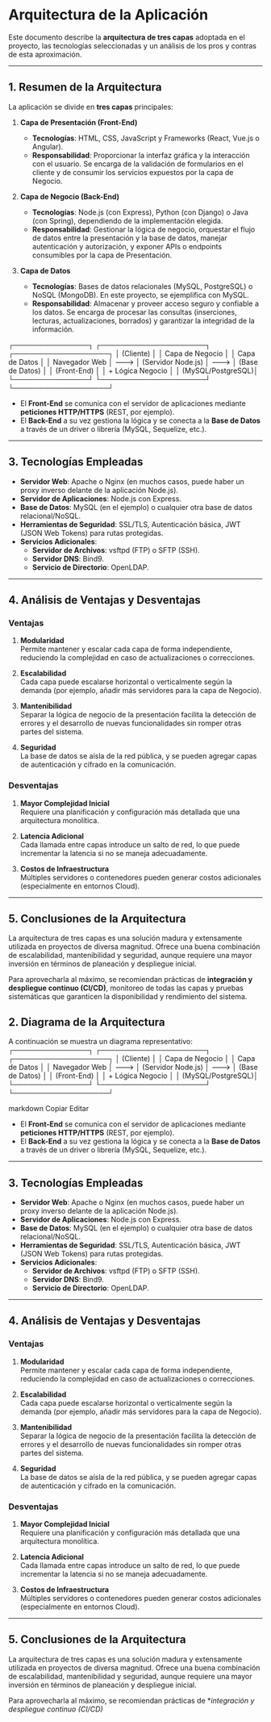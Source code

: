 # Arquitectura de la Aplicación

Este documento describe la **arquitectura de tres capas** adoptada en el proyecto, las tecnologías seleccionadas y un análisis de los pros y contras de esta aproximación.

---

## 1. Resumen de la Arquitectura

La aplicación se divide en **tres capas** principales:

1. **Capa de Presentación (Front-End)**
   - **Tecnologías**: HTML, CSS, JavaScript y Frameworks (React, Vue.js o Angular).
   - **Responsabilidad**: Proporcionar la interfaz gráfica y la interacción con el usuario. Se encarga de la validación de formularios en el cliente y de consumir los servicios expuestos por la capa de Negocio.

2. **Capa de Negocio (Back-End)**
   - **Tecnologías**: Node.js (con Express), Python (con Django) o Java (con Spring), dependiendo de la implementación elegida.
   - **Responsabilidad**: Gestionar la lógica de negocio, orquestar el flujo de datos entre la presentación y la base de datos, manejar autenticación y autorización, y exponer APIs o endpoints consumibles por la capa de Presentación.

3. **Capa de Datos**
   - **Tecnologías**: Bases de datos relacionales (MySQL, PostgreSQL) o NoSQL (MongoDB). En este proyecto, se ejemplifica con MySQL.
   - **Responsabilidad**: Almacenar y proveer acceso seguro y confiable a los datos. Se encarga de procesar las consultas (inserciones, lecturas, actualizaciones, borrados) y garantizar la integridad de la información.

┌───────────────┐ ┌─────────────────────┐ ┌───────────────────┐ │ (Cliente) │ │ Capa de Negocio │ │ Capa de Datos │ │ Navegador Web │ ---> │ (Servidor Node.js) │ ---> │ (Base de Datos) │ │ (Front-End) │ │ + Lógica Negocio │ │ (MySQL/PostgreSQL)│ └───────────────┘ └─────────────────────┘ └───────────────────┘

- El **Front-End** se comunica con el servidor de aplicaciones mediante **peticiones HTTP/HTTPS** (REST, por ejemplo).
- El **Back-End** a su vez gestiona la lógica y se conecta a la **Base de Datos** a través de un driver o librería (MySQL, Sequelize, etc.).

---

## 3. Tecnologías Empleadas

- **Servidor Web**: Apache o Nginx (en muchos casos, puede haber un proxy inverso delante de la aplicación Node.js).  
- **Servidor de Aplicaciones**: Node.js con Express.  
- **Base de Datos**: MySQL (en el ejemplo) o cualquier otra base de datos relacional/NoSQL.  
- **Herramientas de Seguridad**: SSL/TLS, Autenticación básica, JWT (JSON Web Tokens) para rutas protegidas.  
- **Servicios Adicionales**:  
  - **Servidor de Archivos**: vsftpd (FTP) o SFTP (SSH).  
  - **Servidor DNS**: Bind9.  
  - **Servicio de Directorio**: OpenLDAP.

---

## 4. Análisis de Ventajas y Desventajas

### Ventajas

1. **Modularidad**  
   Permite mantener y escalar cada capa de forma independiente, reduciendo la complejidad en caso de actualizaciones o correcciones.

2. **Escalabilidad**  
   Cada capa puede escalarse horizontal o verticalmente según la demanda (por ejemplo, añadir más servidores para la capa de Negocio).

3. **Mantenibilidad**  
   Separar la lógica de negocio de la presentación facilita la detección de errores y el desarrollo de nuevas funcionalidades sin romper otras partes del sistema.

4. **Seguridad**  
   La base de datos se aísla de la red pública, y se pueden agregar capas de autenticación y cifrado en la comunicación.

### Desventajas

1. **Mayor Complejidad Inicial**  
   Requiere una planificación y configuración más detallada que una arquitectura monolítica.

2. **Latencia Adicional**  
   Cada llamada entre capas introduce un salto de red, lo que puede incrementar la latencia si no se maneja adecuadamente.

3. **Costos de Infraestructura**  
   Múltiples servidores o contenedores pueden generar costos adicionales (especialmente en entornos Cloud).

---

## 5. Conclusiones de la Arquitectura

La arquitectura de tres capas es una solución madura y extensamente utilizada en proyectos de diversa magnitud. Ofrece una buena combinación de escalabilidad, mantenibilidad y seguridad, aunque requiere una mayor inversión en términos de planeación y despliegue inicial. 

Para aprovecharla al máximo, se recomiendan prácticas de **integración y despliegue continuo (CI/CD)**, monitoreo de todas las capas y pruebas sistemáticas que garanticen la disponibilidad y rendimiento del sistema.


## 2. Diagrama de la Arquitectura

A continuación se muestra un diagrama representativo:
┌───────────────┐ ┌─────────────────────┐ ┌───────────────────┐ │ (Cliente) │ │ Capa de Negocio │ │ Capa de Datos │ │ Navegador Web │ ---> │ (Servidor Node.js) │ ---> │ (Base de Datos) │ │ (Front-End) │ │ + Lógica Negocio │ │ (MySQL/PostgreSQL)│ └───────────────┘ └─────────────────────┘ └───────────────────┘

markdown
Copiar
Editar

- El **Front-End** se comunica con el servidor de aplicaciones mediante **peticiones HTTP/HTTPS** (REST, por ejemplo).
- El **Back-End** a su vez gestiona la lógica y se conecta a la **Base de Datos** a través de un driver o librería (MySQL, Sequelize, etc.).

---

## 3. Tecnologías Empleadas

- **Servidor Web**: Apache o Nginx (en muchos casos, puede haber un proxy inverso delante de la aplicación Node.js).  
- **Servidor de Aplicaciones**: Node.js con Express.  
- **Base de Datos**: MySQL (en el ejemplo) o cualquier otra base de datos relacional/NoSQL.  
- **Herramientas de Seguridad**: SSL/TLS, Autenticación básica, JWT (JSON Web Tokens) para rutas protegidas.  
- **Servicios Adicionales**:  
  - **Servidor de Archivos**: vsftpd (FTP) o SFTP (SSH).  
  - **Servidor DNS**: Bind9.  
  - **Servicio de Directorio**: OpenLDAP.

---

## 4. Análisis de Ventajas y Desventajas

### Ventajas

1. **Modularidad**  
   Permite mantener y escalar cada capa de forma independiente, reduciendo la complejidad en caso de actualizaciones o correcciones.

2. **Escalabilidad**  
   Cada capa puede escalarse horizontal o verticalmente según la demanda (por ejemplo, añadir más servidores para la capa de Negocio).

3. **Mantenibilidad**  
   Separar la lógica de negocio de la presentación facilita la detección de errores y el desarrollo de nuevas funcionalidades sin romper otras partes del sistema.

4. **Seguridad**  
   La base de datos se aísla de la red pública, y se pueden agregar capas de autenticación y cifrado en la comunicación.

### Desventajas

1. **Mayor Complejidad Inicial**  
   Requiere una planificación y configuración más detallada que una arquitectura monolítica.

2. **Latencia Adicional**  
   Cada llamada entre capas introduce un salto de red, lo que puede incrementar la latencia si no se maneja adecuadamente.

3. **Costos de Infraestructura**  
   Múltiples servidores o contenedores pueden generar costos adicionales (especialmente en entornos Cloud).

---

## 5. Conclusiones de la Arquitectura

La arquitectura de tres capas es una solución madura y extensamente utilizada en proyectos de diversa magnitud. Ofrece una buena combinación de escalabilidad, mantenibilidad y seguridad, aunque requiere una mayor inversión en términos de planeación y despliegue inicial. 

Para aprovecharla al máximo, se recomiendan prácticas de **integración y despliegue continuo (CI/CD)*

